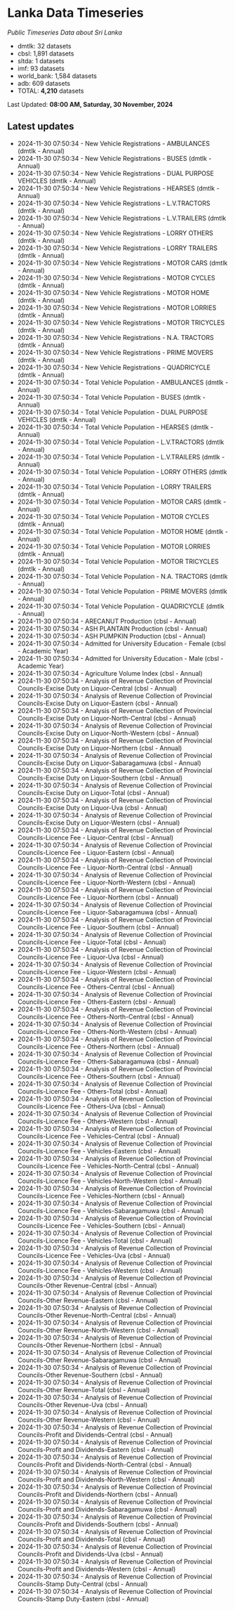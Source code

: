 # Lanka Data Timeseries
*Public Timeseries Data about Sri Lanka*

* dmtlk: 32 datasets
* cbsl: 1,891 datasets
* sltda: 1 datasets
* imf: 93 datasets
* world_bank: 1,584 datasets
* adb: 609 datasets
* TOTAL: **4,210** datasets

Last Updated: **08:00 AM, Saturday, 30 November, 2024**

## Latest updates

* 2024-11-30 07:50:34 - New Vehicle Registrations - AMBULANCES (dmtlk - Annual)
* 2024-11-30 07:50:34 - New Vehicle Registrations - BUSES (dmtlk - Annual)
* 2024-11-30 07:50:34 - New Vehicle Registrations - DUAL PURPOSE VEHICLES (dmtlk - Annual)
* 2024-11-30 07:50:34 - New Vehicle Registrations - HEARSES (dmtlk - Annual)
* 2024-11-30 07:50:34 - New Vehicle Registrations - L.V.TRACTORS (dmtlk - Annual)
* 2024-11-30 07:50:34 - New Vehicle Registrations - L.V.TRAILERS (dmtlk - Annual)
* 2024-11-30 07:50:34 - New Vehicle Registrations - LORRY OTHERS (dmtlk - Annual)
* 2024-11-30 07:50:34 - New Vehicle Registrations - LORRY TRAILERS (dmtlk - Annual)
* 2024-11-30 07:50:34 - New Vehicle Registrations - MOTOR CARS (dmtlk - Annual)
* 2024-11-30 07:50:34 - New Vehicle Registrations - MOTOR CYCLES (dmtlk - Annual)
* 2024-11-30 07:50:34 - New Vehicle Registrations - MOTOR HOME (dmtlk - Annual)
* 2024-11-30 07:50:34 - New Vehicle Registrations - MOTOR LORRIES (dmtlk - Annual)
* 2024-11-30 07:50:34 - New Vehicle Registrations - MOTOR TRICYCLES (dmtlk - Annual)
* 2024-11-30 07:50:34 - New Vehicle Registrations - N.A. TRACTORS (dmtlk - Annual)
* 2024-11-30 07:50:34 - New Vehicle Registrations - PRIME MOVERS (dmtlk - Annual)
* 2024-11-30 07:50:34 - New Vehicle Registrations - QUADRICYCLE (dmtlk - Annual)
* 2024-11-30 07:50:34 - Total Vehicle Population - AMBULANCES (dmtlk - Annual)
* 2024-11-30 07:50:34 - Total Vehicle Population - BUSES (dmtlk - Annual)
* 2024-11-30 07:50:34 - Total Vehicle Population - DUAL PURPOSE VEHICLES (dmtlk - Annual)
* 2024-11-30 07:50:34 - Total Vehicle Population - HEARSES (dmtlk - Annual)
* 2024-11-30 07:50:34 - Total Vehicle Population - L.V.TRACTORS (dmtlk - Annual)
* 2024-11-30 07:50:34 - Total Vehicle Population - L.V.TRAILERS (dmtlk - Annual)
* 2024-11-30 07:50:34 - Total Vehicle Population - LORRY OTHERS (dmtlk - Annual)
* 2024-11-30 07:50:34 - Total Vehicle Population - LORRY TRAILERS (dmtlk - Annual)
* 2024-11-30 07:50:34 - Total Vehicle Population - MOTOR CARS (dmtlk - Annual)
* 2024-11-30 07:50:34 - Total Vehicle Population - MOTOR CYCLES (dmtlk - Annual)
* 2024-11-30 07:50:34 - Total Vehicle Population - MOTOR HOME (dmtlk - Annual)
* 2024-11-30 07:50:34 - Total Vehicle Population - MOTOR LORRIES (dmtlk - Annual)
* 2024-11-30 07:50:34 - Total Vehicle Population - MOTOR TRICYCLES (dmtlk - Annual)
* 2024-11-30 07:50:34 - Total Vehicle Population - N.A. TRACTORS (dmtlk - Annual)
* 2024-11-30 07:50:34 - Total Vehicle Population - PRIME MOVERS (dmtlk - Annual)
* 2024-11-30 07:50:34 - Total Vehicle Population - QUADRICYCLE (dmtlk - Annual)
* 2024-11-30 07:50:34 - ARECANUT Production (cbsl - Annual)
* 2024-11-30 07:50:34 - ASH PLANTAIN Production (cbsl - Annual)
* 2024-11-30 07:50:34 - ASH PUMPKIN Production (cbsl - Annual)
* 2024-11-30 07:50:34 - Admitted for University Education - Female (cbsl - Academic Year)
* 2024-11-30 07:50:34 - Admitted for University Education - Male (cbsl - Academic Year)
* 2024-11-30 07:50:34 - Agriculture Volume Index (cbsl - Annual)
* 2024-11-30 07:50:34 - Analysis of Revenue Collection of Provincial Councils-Excise Duty on Liquor-Central (cbsl - Annual)
* 2024-11-30 07:50:34 - Analysis of Revenue Collection of Provincial Councils-Excise Duty on Liquor-Eastern (cbsl - Annual)
* 2024-11-30 07:50:34 - Analysis of Revenue Collection of Provincial Councils-Excise Duty on Liquor-North-Central (cbsl - Annual)
* 2024-11-30 07:50:34 - Analysis of Revenue Collection of Provincial Councils-Excise Duty on Liquor-North-Western (cbsl - Annual)
* 2024-11-30 07:50:34 - Analysis of Revenue Collection of Provincial Councils-Excise Duty on Liquor-Northern (cbsl - Annual)
* 2024-11-30 07:50:34 - Analysis of Revenue Collection of Provincial Councils-Excise Duty on Liquor-Sabaragamuwa (cbsl - Annual)
* 2024-11-30 07:50:34 - Analysis of Revenue Collection of Provincial Councils-Excise Duty on Liquor-Southern (cbsl - Annual)
* 2024-11-30 07:50:34 - Analysis of Revenue Collection of Provincial Councils-Excise Duty on Liquor-Total (cbsl - Annual)
* 2024-11-30 07:50:34 - Analysis of Revenue Collection of Provincial Councils-Excise Duty on Liquor-Uva (cbsl - Annual)
* 2024-11-30 07:50:34 - Analysis of Revenue Collection of Provincial Councils-Excise Duty on Liquor-Western (cbsl - Annual)
* 2024-11-30 07:50:34 - Analysis of Revenue Collection of Provincial Councils-Licence Fee - Liquor-Central (cbsl - Annual)
* 2024-11-30 07:50:34 - Analysis of Revenue Collection of Provincial Councils-Licence Fee - Liquor-Eastern (cbsl - Annual)
* 2024-11-30 07:50:34 - Analysis of Revenue Collection of Provincial Councils-Licence Fee - Liquor-North-Central (cbsl - Annual)
* 2024-11-30 07:50:34 - Analysis of Revenue Collection of Provincial Councils-Licence Fee - Liquor-North-Western (cbsl - Annual)
* 2024-11-30 07:50:34 - Analysis of Revenue Collection of Provincial Councils-Licence Fee - Liquor-Northern (cbsl - Annual)
* 2024-11-30 07:50:34 - Analysis of Revenue Collection of Provincial Councils-Licence Fee - Liquor-Sabaragamuwa (cbsl - Annual)
* 2024-11-30 07:50:34 - Analysis of Revenue Collection of Provincial Councils-Licence Fee - Liquor-Southern (cbsl - Annual)
* 2024-11-30 07:50:34 - Analysis of Revenue Collection of Provincial Councils-Licence Fee - Liquor-Total (cbsl - Annual)
* 2024-11-30 07:50:34 - Analysis of Revenue Collection of Provincial Councils-Licence Fee - Liquor-Uva (cbsl - Annual)
* 2024-11-30 07:50:34 - Analysis of Revenue Collection of Provincial Councils-Licence Fee - Liquor-Western (cbsl - Annual)
* 2024-11-30 07:50:34 - Analysis of Revenue Collection of Provincial Councils-Licence Fee - Others-Central (cbsl - Annual)
* 2024-11-30 07:50:34 - Analysis of Revenue Collection of Provincial Councils-Licence Fee - Others-Eastern (cbsl - Annual)
* 2024-11-30 07:50:34 - Analysis of Revenue Collection of Provincial Councils-Licence Fee - Others-North-Central (cbsl - Annual)
* 2024-11-30 07:50:34 - Analysis of Revenue Collection of Provincial Councils-Licence Fee - Others-North-Western (cbsl - Annual)
* 2024-11-30 07:50:34 - Analysis of Revenue Collection of Provincial Councils-Licence Fee - Others-Northern (cbsl - Annual)
* 2024-11-30 07:50:34 - Analysis of Revenue Collection of Provincial Councils-Licence Fee - Others-Sabaragamuwa (cbsl - Annual)
* 2024-11-30 07:50:34 - Analysis of Revenue Collection of Provincial Councils-Licence Fee - Others-Southern (cbsl - Annual)
* 2024-11-30 07:50:34 - Analysis of Revenue Collection of Provincial Councils-Licence Fee - Others-Total (cbsl - Annual)
* 2024-11-30 07:50:34 - Analysis of Revenue Collection of Provincial Councils-Licence Fee - Others-Uva (cbsl - Annual)
* 2024-11-30 07:50:34 - Analysis of Revenue Collection of Provincial Councils-Licence Fee - Others-Western (cbsl - Annual)
* 2024-11-30 07:50:34 - Analysis of Revenue Collection of Provincial Councils-Licence Fee - Vehicles-Central (cbsl - Annual)
* 2024-11-30 07:50:34 - Analysis of Revenue Collection of Provincial Councils-Licence Fee - Vehicles-Eastern (cbsl - Annual)
* 2024-11-30 07:50:34 - Analysis of Revenue Collection of Provincial Councils-Licence Fee - Vehicles-North-Central (cbsl - Annual)
* 2024-11-30 07:50:34 - Analysis of Revenue Collection of Provincial Councils-Licence Fee - Vehicles-North-Western (cbsl - Annual)
* 2024-11-30 07:50:34 - Analysis of Revenue Collection of Provincial Councils-Licence Fee - Vehicles-Northern (cbsl - Annual)
* 2024-11-30 07:50:34 - Analysis of Revenue Collection of Provincial Councils-Licence Fee - Vehicles-Sabaragamuwa (cbsl - Annual)
* 2024-11-30 07:50:34 - Analysis of Revenue Collection of Provincial Councils-Licence Fee - Vehicles-Southern (cbsl - Annual)
* 2024-11-30 07:50:34 - Analysis of Revenue Collection of Provincial Councils-Licence Fee - Vehicles-Total (cbsl - Annual)
* 2024-11-30 07:50:34 - Analysis of Revenue Collection of Provincial Councils-Licence Fee - Vehicles-Uva (cbsl - Annual)
* 2024-11-30 07:50:34 - Analysis of Revenue Collection of Provincial Councils-Licence Fee - Vehicles-Western (cbsl - Annual)
* 2024-11-30 07:50:34 - Analysis of Revenue Collection of Provincial Councils-Other Revenue-Central (cbsl - Annual)
* 2024-11-30 07:50:34 - Analysis of Revenue Collection of Provincial Councils-Other Revenue-Eastern (cbsl - Annual)
* 2024-11-30 07:50:34 - Analysis of Revenue Collection of Provincial Councils-Other Revenue-North-Central (cbsl - Annual)
* 2024-11-30 07:50:34 - Analysis of Revenue Collection of Provincial Councils-Other Revenue-North-Western (cbsl - Annual)
* 2024-11-30 07:50:34 - Analysis of Revenue Collection of Provincial Councils-Other Revenue-Northern (cbsl - Annual)
* 2024-11-30 07:50:34 - Analysis of Revenue Collection of Provincial Councils-Other Revenue-Sabaragamuwa (cbsl - Annual)
* 2024-11-30 07:50:34 - Analysis of Revenue Collection of Provincial Councils-Other Revenue-Southern (cbsl - Annual)
* 2024-11-30 07:50:34 - Analysis of Revenue Collection of Provincial Councils-Other Revenue-Total (cbsl - Annual)
* 2024-11-30 07:50:34 - Analysis of Revenue Collection of Provincial Councils-Other Revenue-Uva (cbsl - Annual)
* 2024-11-30 07:50:34 - Analysis of Revenue Collection of Provincial Councils-Other Revenue-Western (cbsl - Annual)
* 2024-11-30 07:50:34 - Analysis of Revenue Collection of Provincial Councils-Profit and Dividends-Central (cbsl - Annual)
* 2024-11-30 07:50:34 - Analysis of Revenue Collection of Provincial Councils-Profit and Dividends-Eastern (cbsl - Annual)
* 2024-11-30 07:50:34 - Analysis of Revenue Collection of Provincial Councils-Profit and Dividends-North-Central (cbsl - Annual)
* 2024-11-30 07:50:34 - Analysis of Revenue Collection of Provincial Councils-Profit and Dividends-North-Western (cbsl - Annual)
* 2024-11-30 07:50:34 - Analysis of Revenue Collection of Provincial Councils-Profit and Dividends-Northern (cbsl - Annual)
* 2024-11-30 07:50:34 - Analysis of Revenue Collection of Provincial Councils-Profit and Dividends-Sabaragamuwa (cbsl - Annual)
* 2024-11-30 07:50:34 - Analysis of Revenue Collection of Provincial Councils-Profit and Dividends-Southern (cbsl - Annual)
* 2024-11-30 07:50:34 - Analysis of Revenue Collection of Provincial Councils-Profit and Dividends-Total (cbsl - Annual)
* 2024-11-30 07:50:34 - Analysis of Revenue Collection of Provincial Councils-Profit and Dividends-Uva (cbsl - Annual)
* 2024-11-30 07:50:34 - Analysis of Revenue Collection of Provincial Councils-Profit and Dividends-Western (cbsl - Annual)
* 2024-11-30 07:50:34 - Analysis of Revenue Collection of Provincial Councils-Stamp Duty-Central (cbsl - Annual)
* 2024-11-30 07:50:34 - Analysis of Revenue Collection of Provincial Councils-Stamp Duty-Eastern (cbsl - Annual)